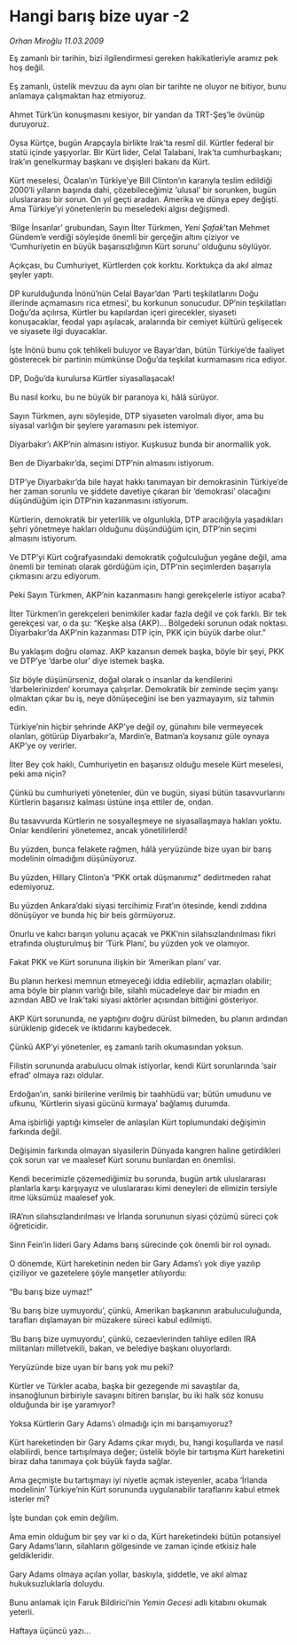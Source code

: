 # Hangi barış bize uyar -2

*Orhan Miroğlu 11.03.2009*

<div class="taraf_structure_2col_1zq">
<div class="margen_n">



 <p>Eş zamanlı bir tarihin, bizi ilgilendirmesi gereken hakikatleriyle aramız pek hoş değil. <br/><br/>Eş zamanlı, üstelik mevzuu da aynı olan bir tarihte ne oluyor ne bitiyor, bunu anlamaya çalışmaktan haz etmiyoruz. <br/><br/>Ahmet Türk’ün konuşmasını kesiyor, bir yandan da TRT-Şeş’le övünüp duruyoruz. <br/><br/>Oysa Kürtçe, bugün Arapçayla birlikte Irak’ta resmî dil. Kürtler federal bir statü içinde yaşıyorlar. Bir Kürt lider, Celal Talabani, Irak’ta cumhurbaşkanı; Irak’ın genelkurmay başkanı ve dışişleri bakanı da Kürt. <br/><br/>Kürt meselesi, Öcalan’ın Türkiye’ye Bill Clinton’ın kararıyla teslim edildiği 2000’li yılların başında dahi, çözebileceğimiz ‘ulusal’ bir sorunken, bugün uluslararası bir sorun. On yıl geçti aradan. Amerika ve dünya epey değişti. Ama Türkiye’yi yönetenlerin bu meseledeki algısı değişmedi. <br/><br/>‘Bilge İnsanlar’ grubundan, Sayın İlter Türkmen, <i>Yeni Şafak</i>’tan Mehmet Gündem’e verdiği söyleşide önemli bir gerçeğin altını çiziyor ve ‘Cumhuriyetin en büyük başarısızlığının Kürt sorunu’ olduğunu söylüyor. <br/><br/>Açıkçası, bu Cumhuriyet, Kürtlerden çok korktu. Korktukça da akıl almaz şeyler yaptı. <br/><br/>DP kurulduğunda İnönü’nün Celal Bayar’dan ‘Parti teşkilatlarını Doğu illerinde açmamasını rica etmesi’, bu korkunun sonucudur. DP’nin teşkilatları Doğu’da açılırsa, Kürtler bu kapılardan içeri girecekler, siyaseti konuşacaklar, feodal yapı aşılacak, aralarında bir cemiyet kültürü gelişecek ve siyasete ilgi duyacaklar. <br/><br/>İşte İnönü bunu çok tehlikeli buluyor ve Bayar’dan, bütün Türkiye’de faaliyet gösterecek bir partinin mümkünse Doğu’da teşkilat kurmamasını rica ediyor. <br/><br/>DP, Doğu’da kurulursa Kürtler siyasallaşacak! <br/><br/>Bu nasıl korku, bu ne büyük bir paranoya ki, hâlâ sürüyor. <br/><br/>Sayın Türkmen, aynı söyleşide, DTP siyaseten varolmalı diyor, ama bu siyasal varlığın bir şeylere yaramasını pek istemiyor. <br/><br/>Diyarbakır’ı AKP’nin almasını istiyor. Kuşkusuz bunda bir anormallik yok. <br/><br/>Ben de Diyarbakır’da, seçimi DTP’nin almasını istiyorum. <br/><br/>DTP’ye Diyarbakır’da bile hayat hakkı tanımayan bir demokrasinin Türkiye’de her zaman sorunlu ve şiddete davetiye çıkaran bir ‘demokrasi’ olacağını düşündüğüm için DTP’nin kazanmasını istiyorum. <br/><br/>Kürtlerin, demokratik bir yeterlilik ve olgunlukla, DTP aracılığıyla yaşadıkları şehri yönetmeye hakları olduğunu düşündüğüm için, DTP’nin seçimi almasını istiyorum. <br/><br/>Ve DTP’yi Kürt coğrafyasındaki demokratik çoğulculuğun yegâne değil, ama önemli bir teminatı olarak gördüğüm için, DTP’nin seçimlerden başarıyla çıkmasını arzu ediyorum.<br/><br/>Peki Sayın Türkmen, AKP’nin kazanmasını hangi gerekçelerle istiyor acaba? <br/><br/>İlter Türkmen’in gerekçeleri benimkiler kadar fazla değil ve çok farklı. Bir tek gerekçesi var, o da şu: “Keşke alsa (AKP)... Bölgedeki sorunun odak noktası. Diyarbakır’da AKP’nin kazanması DTP için, PKK için büyük darbe olur.” <br/><br/>Bu yaklaşım doğru olamaz. AKP kazansın demek başka, böyle bir şeyi, PKK ve DTP’ye ‘darbe olur’ diye istemek başka. <br/><br/>Siz böyle düşünürseniz, doğal olarak o insanlar da kendilerini ‘darbelerinizden’ korumaya çalışırlar. Demokratik bir zeminde seçim yarışı olmaktan çıkar bu iş, neye dönüşeceğini ise ben yazmayayım, siz tahmin edin. <br/><br/>Türkiye’nin hiçbir şehrinde AKP’ye değil oy, günahını bile vermeyecek olanları, götürüp Diyarbakır’a, Mardin’e, Batman’a koysanız güle oynaya AKP’ye oy verirler. <br/><br/>İlter Bey çok haklı, Cumhuriyetin en başarısız olduğu mesele Kürt meselesi, peki ama niçin? <br/><br/>Çünkü bu cumhuriyeti yönetenler, dün ve bugün, siyasi bütün tasavvurlarını Kürtlerin başarısız kalması üstüne inşa ettiler de, ondan. <br/><br/>Bu tasavvurda Kürtlerin ne sosyalleşmeye ne siyasallaşmaya hakları yoktu. Onlar kendilerini yönetemez, ancak yönetilirlerdi! <br/><br/>Bu yüzden, bunca felakete rağmen, hâlâ yeryüzünde bize uyan bir barış modelinin olmadığını düşünüyoruz. <br/><br/>Bu yüzden, Hillary Clinton’a “PKK ortak düşmanımız” dedirtmeden rahat edemiyoruz. <br/><br/>Bu yüzden Ankara’daki siyasi tercihimiz Fırat’ın ötesinde, kendi zıddına dönüşüyor ve bunda hiç bir beis görmüyoruz. <br/><br/>Onurlu ve kalıcı barışın yolunu açacak ve PKK’nin silahsızlandırılması fikri etrafında oluşturulmuş bir ‘Türk Planı’, bu yüzden yok ve olamıyor. <br/><br/>Fakat PKK ve Kürt sorununa ilişkin bir ‘Amerikan planı’ var. <br/><br/>Bu planın herkesi memnun etmeyeceği iddia edilebilir, açmazları olabilir; ama böyle bir planın varlığı bile, silahlı mücadeleye dair bir miadın en azından ABD ve Irak’taki siyasi aktörler açısından bittiğini gösteriyor. <br/><br/>AKP Kürt sorununda, ne yaptığını doğru dürüst bilmeden, bu planın ardından sürüklenip gidecek ve iktidarını kaybedecek. <br/><br/>Çünkü AKP’yi yönetenler, eş zamanlı tarih okumasından yoksun. <br/><br/>Filistin sorununda arabulucu olmak istiyorlar, kendi Kürt sorunlarında ‘sair efrad’ olmaya razı oldular. <br/><br/>Erdoğan’ın, sanki birilerine verilmiş bir taahhüdü var; bütün umudunu ve ufkunu, ‘Kürtlerin siyasi gücünü kırmaya’ bağlamış durumda. <br/><br/>Ama işbirliği yaptığı kimseler de anlaşılan Kürt toplumundaki değişimin farkında değil. <br/><br/>Değişimin farkında olmayan siyasilerin Dünyada kangren haline getirdikleri çok sorun var ve maalesef Kürt sorunu bunlardan en önemlisi. <br/><br/>Kendi becerimizle çözemediğimiz bu sorunda, bugün artık uluslararası planlarla karşı karşıyayız ve uluslararası kimi deneyleri de elimizin tersiyle itme lüksümüz maalesef yok. <br/><br/>IRA’nın silahsızlandırılması ve İrlanda sorununun siyasi çözümü süreci çok öğreticidir. <br/><br/>Sinn Fein’in lideri Gary Adams barış sürecinde çok önemli bir rol oynadı. <br/><br/>O dönemde, Kürt hareketinin neden bir Gary Adams’ı yok diye yazılıp çiziliyor ve gazetelere şöyle manşetler atılıyordu: <br/><br/>“Bu barış bize uymaz!” <br/><br/>‘Bu barış bize uymuyordu’, çünkü, Amerikan başkanının arabuluculuğunda, tarafları dışlamayan bir müzakere süreci kabul edilmişti. <br/><br/>‘Bu barış bize uymuyordu’, çünkü, cezaevlerinden tahliye edilen IRA militanları milletvekili, bakan, ve belediye başkanı oluyorlardı. <br/><br/>Yeryüzünde bize uyan bir barış yok mu peki? <br/><br/>Kürtler ve Türkler acaba, başka bir gezegende mi savaştılar da, insanoğlunun birbiriyle savaşını bitiren barışlar, bu iki halk söz konusu olduğunda bir işe yaramıyor? <br/><br/>Yoksa Kürtlerin Gary Adams’ı olmadığı için mi barışamıyoruz? <br/><br/>Kürt hareketinden bir Gary Adams çıkar mıydı, bu, hangi koşullarda ve nasıl olabilirdi, bence tartışılmaya değer; üstelik böyle bir tartışma Kürt hareketini biraz daha tanımaya çok büyük fayda sağlar. <br/><br/>Ama geçmişte bu tartışmayı iyi niyetle açmak isteyenler, acaba ‘İrlanda modelinin’ Türkiye’nin Kürt sorununda uygulanabilir taraflarını kabul etmek isterler mi? <br/><br/>İşte bundan çok emin değilim. <br/><br/>Ama emin olduğum bir şey var ki o da, Kürt hareketindeki bütün potansiyel Gary Adams’ların, silahların gölgesinde ve zaman içinde etkisiz hale geldikleridir. <br/><br/>Gary Adams olmaya açılan yollar, baskıyla, şiddetle, ve akıl almaz hukuksuzluklarla doluydu. <br/><br/>Bunu anlamak için Faruk Bildirici’nin <i>Yemin Gecesi</i> adlı kitabını okumak yeterli. <br/><br/>Haftaya üçüncü yazı...</p>

<br/>


<div id="taraf_not">
</div>

</div>


</div>
